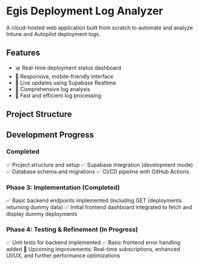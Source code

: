 # Egis Deployment Log Analyzer

A cloud-hosted web application built from scratch to automate and analyze Intune and Autopilot deployment logs.

## Features

- 📊 Real-time deployment status dashboard
- 📱 Responsive, mobile-friendly interface
- 🔄 Live updates using Supabase Realtime
- 📝 Comprehensive log analysis
- 🚀 Fast and efficient log processing

## Project Structure

## Development Progress

### Completed
✅ Project structure and setup
✅ Supabase integration (development mode)
✅ Database schema and migrations
✅ CI/CD pipeline with GitHub Actions

### Phase 3: Implementation (Completed)
✅ Basic backend endpoints implemented (including GET /deployments returning dummy data)
✅ Initial frontend dashboard integrated to fetch and display dummy deployments

### Phase 4: Testing & Refinement (In Progress)
✅ Unit tests for backend implemented
✅ Basic frontend error handling added
🔄 Upcoming improvements: Real-time subscriptions, enhanced UI/UX, and further performance optimizations 